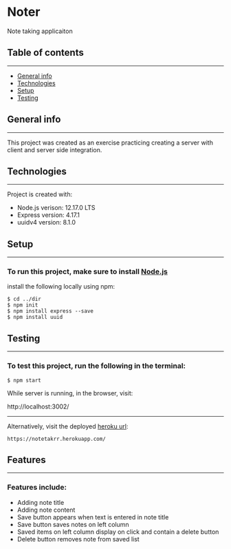 # Noter
Note taking applicaiton

## Table of contents
--------------------
* [General info](#general-info)
* [Technologies](#technologies)
* [Setup](#setup)
* [Testing](#testing)

## General info
--------------------
This project was created as an exercise practicing creating a server with client and server side integration.
	
## Technologies
--------------------
Project is created with:
* Node.js verison: 12.17.0 LTS
* Express version: 4.17.1
* uuidv4 version: 8.1.0
	
## Setup
--------------------
### To run this project, make sure to install [Node.js](https://nodejs.org/en/) 

install the following locally using npm:

```
$ cd ../dir
$ npm init
$ npm install express --save
$ npm install uuid
```

## Testing
--------------------
### To test this project, run the following in the terminal:
```
$ npm start
```
While server is running, in the browser, visit:

http://localhost:3002/

--------------------

Alternatively, visit the deployed [heroku url](https://notetakrr.herokuapp.com/):
```
https://notetakrr.herokuapp.com/
```
## Features
--------------------
### Features include:
* Adding note title
* Adding note content
* Save button appears when text is entered in note title
* Save button saves notes on left column
* Saved items on left column display on click and contain a delete button
* Delete button removes note from saved list
